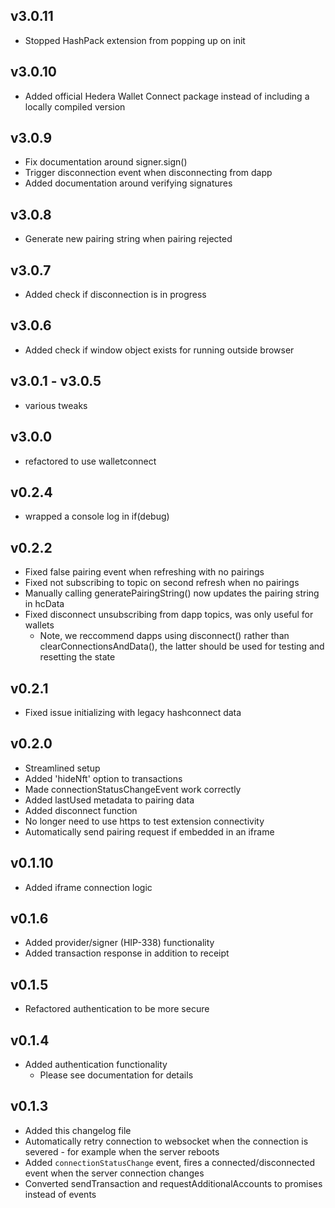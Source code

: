 ## v3.0.11
- Stopped HashPack extension from popping up on init

## v3.0.10
- Added official Hedera Wallet Connect package instead of including a locally compiled version

## v3.0.9
- Fix documentation around signer.sign()
- Trigger disconnection event when disconnecting from dapp
- Added documentation around verifying signatures

## v3.0.8
- Generate new pairing string when pairing rejected

## v3.0.7
- Added check if disconnection is in progress

## v3.0.6
- Added check if window object exists for running outside browser

## v3.0.1 - v3.0.5
- various tweaks

## v3.0.0
- refactored to use walletconnect

## v0.2.4
- wrapped a console log in if(debug)

## v0.2.2
- Fixed false pairing event when refreshing with no pairings
- Fixed not subscribing to topic on second refresh when no pairings
- Manually calling generatePairingString() now updates the pairing string in hcData
- Fixed disconnect unsubscribing from dapp topics, was only useful for wallets
  - Note, we reccommend dapps using disconnect() rather than clearConnectionsAndData(), the latter should be used for testing and resetting the state
   
## v0.2.1
- Fixed issue initializing with legacy hashconnect data

## v0.2.0
- Streamlined setup
- Added 'hideNft' option to transactions
- Made connectionStatusChangeEvent work correctly
- Added lastUsed metadata to pairing data
- Added disconnect function
- No longer need to use https to test extension connectivity
- Automatically send pairing request if embedded in an iframe

## v0.1.10
- Added iframe connection logic

## v0.1.6
- Added provider/signer (HIP-338) functionality
- Added transaction response in addition to receipt
  
## v0.1.5
- Refactored authentication to be more secure

## v0.1.4
- Added authentication functionality
  - Please see documentation for details

## v0.1.3

- Added this changelog file
- Automatically retry connection to websocket when the connection is severed - for example when the server reboots
- Added ```connectionStatusChange``` event, fires a connected/disconnected event when the server connection changes
- Converted sendTransaction and requestAdditionalAccounts to promises instead of events
